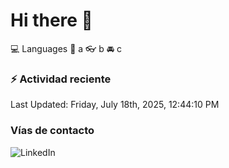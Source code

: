 # Hi there 👋

:computer: Languages
:pencil: a
:eyeglasses: b
:oncoming_automobile: c

### :zap: Actividad reciente
<!--RECENT_ACTIVITY:start-->
<!--RECENT_ACTIVITY:end-->
<!--RECENT_ACTIVITY:last_update-->
Last Updated: Friday, July 18th, 2025, 12:44:10 PM
<!--RECENT_ACTIVITY:last_update_end-->

### Vías de contacto

![LinkedIn](https://www.linkedin.com/in/irving-hernández-226846205/)
